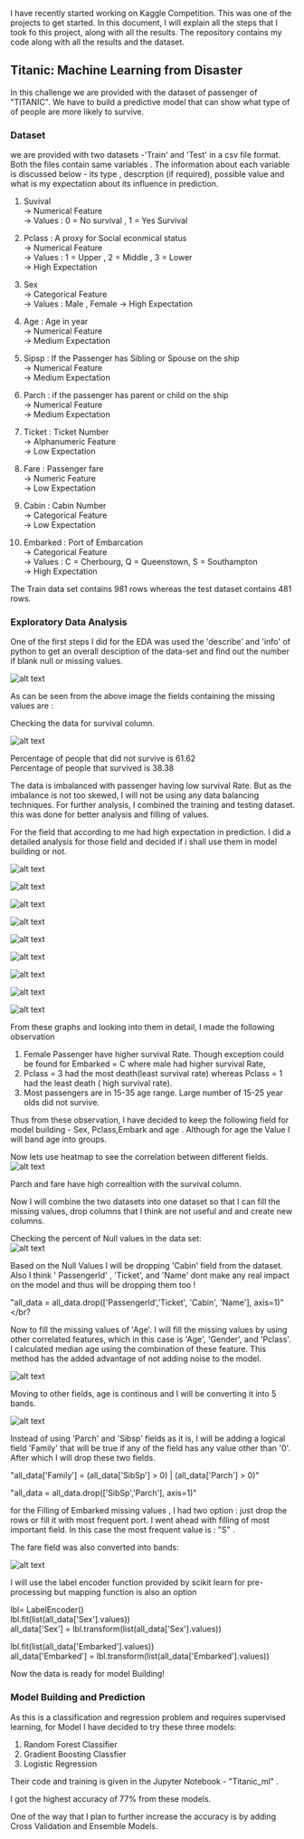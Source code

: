 I have recently started working on Kaggle Competition. This was one of the projects to get started. In this document, I will explain all the steps that I took fo this project, along with all the results. The repository contains my code along with all the results and the dataset.

<h2> Titanic: Machine Learning from Disaster </h2> 
In this challenge we are provided with the dataset of passenger of "TITANIC". We have to build a predictive model that can show what type of of people are more likely to survive. 

<h3> Dataset </h3>
we are provided with two datasets -'Train' and 'Test' in a csv file format. Both the files contain same variables . 
The information about each variable is discussed below - its type , descrption (if required), possible value and what is my expectation about its influence in prediction.

  1. Suvival                                                                       
       -> Numerical Feature </br>
       -> Values :  0 = No survival , 1 = Yes Survival </br>
  
  2. Pclass : A proxy for Social econmical status </br>
       -> Numerical Feature </br>
       -> Values : 1 = Upper , 2 = Middle , 3 = Lower </br>
       -> High Expectation </br>
  
  3. Sex </br>
       -> Categorical Feature </br>
       -> Values : Male , Female 
       -> High Expectation </br>
  
  4. Age : Age in year </br>
       -> Numerical Feature </br>
       -> Medium Expectation </br>
   
  5. Sipsp : If the Passenger has Sibling or Spouse on the ship </br>
       -> Numerical Feature  </br>
       -> Medium Expectation  
   
  6. Parch : if the passenger has parent or child on the ship </br>
       -> Numerical Feature </br>
       -> Medium Expectation 
       
  7. Ticket : Ticket Number </br>
       -> Alphanumeric Feature </br>
       -> Low Expectation 
       
  8. Fare : Passenger fare </br> 
        -> Numeric Feature </br>
        -> Low Expectation 
  
  9. Cabin : Cabin Number </br> 
        -> Categorical Feature </br> 
        -> Low Expectation 
  
  10. Embarked : Port of Embarcation </br> 
        -> Categorical Feature </br>
        -> Values : C = Cherbourg, Q = Queenstown, S = Southampton </br>
        -> High Expectation
        
The Train data set contains 981 rows whereas the test dataset contains 481 rows.

<h3> Exploratory Data Analysis </h3> 

One of the first steps I did for the EDA was used the 'describe' and 'info' of python to get an overall desciption of the data-set and find out the number if blank null or missing values. 

![alt text](images/data_info.JPG)

As can be seen from the above image the fields containing the missing values are : 

Checking the data for survival column. 

![alt text](images/survival_count.JPG)

Percentage of people that did not survive is 61.62 </br>
Percentage of people that survived is 38.38 </br>

The data is imbalanced with passenger having low survival Rate. But as the imbalance is not too skewed, I will not be using any data balancing techniques. 
For further analysis, I combined the training and testing dataset. this was done for better analysis and filling of values. 

For the field that according to me had high expectation in prediction. I did a detailed analysis for those field and decided if i shall use them in model building or not.

![alt text](images/Clssur.jpeg)

![alt text](images/sursex.jpg)

![alt text](images/suremb.jpg)

![alt text](images/agehist.JPG)

![alt text](images/agesurbar.JPG)

![alt text](images/agesur.JPG)

![alt text](images/suvemb.JPG)

![alt text](images/pairplot.JPG)

![alt text](images/grpdata.JPG)

From these graphs and looking into them in detail, I made the following observation 
1. Female Passenger have higher survival Rate. Though exception could be found for Embarked = C where male had higher survival Rate,
2. Pclass = 3 had the most death(least survival rate) whereas Pclass = 1  had the least death ( high survival rate).
3. Most passengers are in 15-35 age range. Large number of 15-25 year olds did not survive.

Thus from these observation, I have decided to keep the following field for model building - Sex, Pclass,Embark and age . Although for age the Value I will band age into groups. 

Now lets use heatmap to see the correlation between different fields.
![alt text](images/corrheat.JPG)

Parch and fare have high correaltion with the survival column.

Now I will combine the two datasets into one dataset so that I can fill the missing values, drop columns that I think are not useful and and create new columns.

Checking the percent of Null values in the data set: </br> 
![alt text](images/nullper.JPG)

Based on the Null Values I will be dropping 'Cabin' field from the dataset. Also I think ' PassengerId' , 'Ticket', and 'Name' dont make any real impact on the model and thus will be dropping them too ! 

"all_data = all_data.drop(['PassengerId','Ticket', 'Cabin', 'Name'], axis=1)"   </br?

Now to fill the missing values of 'Age'. I will fill the missing values by using other correlated features, which in this case is 'Age', 'Gender', and 'Pclass'. I calculated median age using the combination of these feature. This method has the added advantage of not adding noise to the model. 

![alt text](images/medianage.JPG)

Moving to other fields, age is continous and I will be converting it into 5 bands.

![alt text](images/agebands.JPG)

Instead of using 'Parch' and 'Sibsp' fields as it is, I will be adding a logical field 'Family' that will be true if any of the field has any value other than '0'. After which I will drop these two fields. 

"all_data['Family'] = (all_data['SibSp'] > 0) | (all_data['Parch'] > 0)" </br>

"all_data = all_data.drop(['SibSp','Parch'], axis=1)" </br>

for the Filling of Embarked missing values , I had two option : just drop the rows or fill it with most frequent port. I went ahead with filling of most important field. In this case the most frequent value is : "S" . 

The fare field was also converted into bands: 

![alt text](images/fareband.JPG)

I will use the label encoder function provided by scikit learn for pre-processing but mapping function is also an option

lbl= LabelEncoder() </br>
lbl.fit(list(all_data['Sex'].values)) </br>
all_data['Sex'] = lbl.transform(list(all_data['Sex'].values)) </br>

lbl.fit(list(all_data['Embarked'].values)) </br>
all_data['Embarked'] = lbl.transform(list(all_data['Embarked'].values)) </br>

Now the data is ready for model Building! </br>

<h3> Model Building and Prediction </h3>

As this is a classification and regression problem and requires supervised learning, for Model I have decided to try these three models: </br>

1. Random Forest Classifier </br>
2. Gradient Boosting Classfier </br>
3. Logistic Regression </br>

Their code and training is given in the Jupyter Notebook - "Titanic_ml" . </br>

I got the highest accuracy of 77% from these models. </br>

One of the way that I plan to further increase the accuracy is by adding Cross Validation and Ensemble Models.
        
        
        
        
        
      
      
